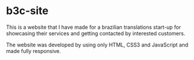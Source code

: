 # b3c-site

This is a website that I have made for a brazilian translations start-up for showcasing their services and getting contacted by interested customers.

The website was developed by using only HTML, CSS3 and JavaScript and made fully responsive.

